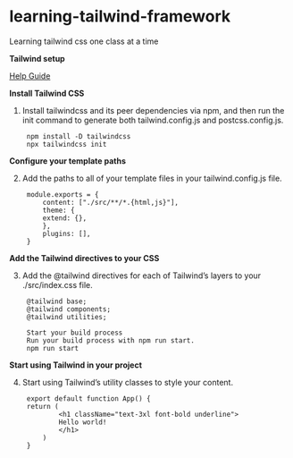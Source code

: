 # learning-tailwind-framework
Learning tailwind css one class at a time

**Tailwind setup**

[Help Guide](https://tailwindcss.com/docs/guides/create-react-app)

**Install Tailwind CSS**

1. Install tailwindcss and its peer dependencies via npm, and then run the init  command to generate both tailwind.config.js and postcss.config.js.

        npm install -D tailwindcss
        npx tailwindcss init

**Configure your template paths**

2. Add the paths to all of your template files in your tailwind.config.js file.

        module.exports = {
            content: ["./src/**/*.{html,js}"],
            theme: {
            extend: {},
            },
            plugins: [],
        }

**Add the Tailwind directives to your CSS**

3. Add the @tailwind directives for each of Tailwind’s layers to your ./src/index.css file.

        @tailwind base;
        @tailwind components;
        @tailwind utilities;

        Start your build process
        Run your build process with npm run start.
        npm run start

**Start using Tailwind in your project**

4. Start using Tailwind’s utility classes to style your content.

        export default function App() {
        return (
                <h1 className="text-3xl font-bold underline">
                Hello world!
                </h1>
            )
        }



